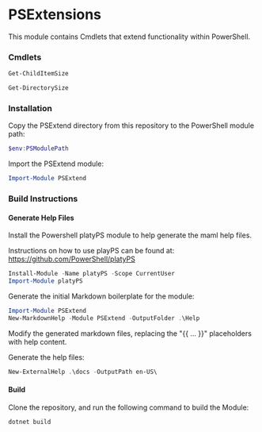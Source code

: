 # PSExtensions

This module contains Cmdlets that extend functionality within PowerShell.

### Cmdlets
```powershell
Get-ChildItemSize

Get-DirectorySize
```

### Installation
Copy the PSExtend directory from this repository to the PowerShell module path:
```powershell 
$env:PSModulePath
```

Import the PSExtend module:
```powershell
Import-Module PSExtend
```

### Build Instructions
#### Generate Help Files
Install the Powershell platyPS module to help generate the maml help files.

Instructions on how to use playPS can be found at: https://github.com/PowerShell/platyPS

```powershell
Install-Module -Name platyPS -Scope CurrentUser
Import-Module platyPS
```

Generate the initial Markdown boilerplate for the module:
```powershell
Import-Module PSExtend
New-MarkdownHelp -Module PSExtend -OutputFolder .\Help
```

Modify the generated markdown files, replacing the "{{ ... }}" placeholders with help content.

Generate the help files: 
```powershell
New-ExternalHelp .\docs -OutputPath en-US\
```

#### Build
Clone the repository, and run the following command to build the Module:
```
dotnet build
```


